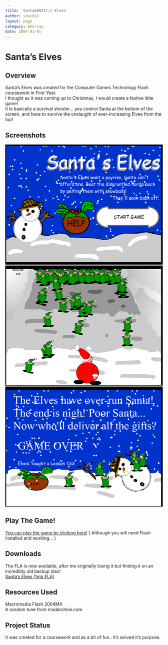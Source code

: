 ```yaml
---
title: 'Santa&#8217;s Elves'
author: stuckie
layout: page
category: Abertay
date: 2004-01-01
---
```

# Santa&#8217;s Elves

## Overview

Santa&#8217;s Elves was created for the Computer Games Technology Flash coursework in First Year.  
I thought as it was coming up to Christmas, I would create a festive little game!  
It is basically a survival shooter&#8230; you control Santa at the bottom of the screen, and have to survive the onslaught of ever-increasing Elves from the top!

## Screenshots

![Santa's Elves Title](title.png)
![Santa's Elves Ingame](ingame.png)
![Santa's Elves End Screen](endgame.png)

## Play The Game!

[You can play the game by clicking here!](santa.html) ( Although you will need Flash installed and working... )

## Downloads

The FLA is now available, after me originally losing it but finding it on an incredibly old backup disc!  
[Santa&#8217;s Elves (1mb FLA)](Santa.fla)

## Resources Used

Macromedia Flash 2004MX  
A random tune from modarchive.com

## Project Status

It was created for a coursework and as a bit of fun.. it&#8217;s served it&#8217;s purpose.
